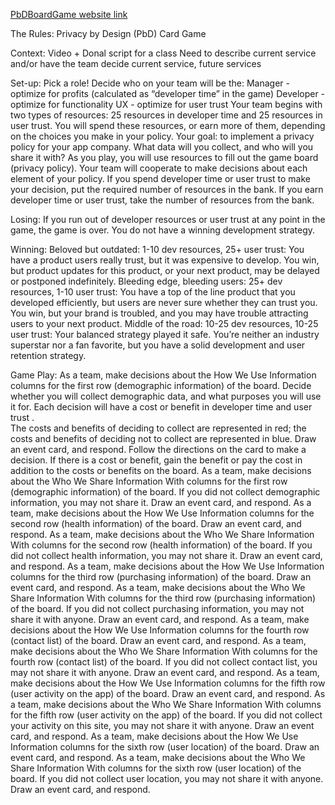 [PbDBoardGame website link](https://rawgit.com/rjpadgett2/PbDBoardGame/master/index.html)

The Rules: Privacy by Design (PbD) Card Game

Context:
Video + Donal script for a class
Need to describe current service and/or have the team decide current service, future services

Set-up:
Pick a role!
Decide who on your team will be the:
Manager - optimize for profits (calculated as “developer time” in the game)
Developer - optimize for functionality
UX - optimize for user trust
Your team begins with two types of resources: 25 resources in developer time and 25 resources in user trust. You will spend these resources, or earn more of them, depending on the choices you make in your policy.
Your goal: to implement a privacy policy for your app company. What data will you collect, and who will you share it with?
As you play, you will use resources to fill out the game board (privacy policy). Your team will cooperate to make decisions about each element of your policy.
If you spend developer time or user trust to make your decision, put the required number of resources in the bank. If you earn developer time or user trust, take the number of resources from the bank.

Losing:
If you run out of developer resources or user trust at any point in the game, the game is over. You do not have a winning development strategy.

Winning:
Beloved but outdated: 1-10 dev resources, 25+ user trust: You have a product users really trust, but it was expensive to develop. You win, but product updates for this product, or your next product, may be delayed or postponed indefinitely.
Bleeding edge, bleeding users: 25+ dev resources, 1-10 user trust: You have a top of the line product that you developed efficiently, but users are never sure whether they can trust you. You win, but your brand is troubled, and you may have trouble attracting users to your next product.
Middle of the road: 10-25 dev resources, 10-25 user trust: Your balanced strategy played it safe. You’re neither an industry superstar nor a fan favorite, but you have a solid development and user retention strategy.

Game Play:
As a team, make decisions about the How We Use Information columns for the first row (demographic information) of the board.
Decide whether you will collect demographic data, and what purposes you will use it for.
Each decision will have a cost or benefit in developer time  and user trust .  
The costs and benefits of deciding to collect are represented in red; the costs and benefits of deciding not to collect are represented in blue.
Draw an event card, and respond.
Follow the directions on the card to make a decision.
If there is a cost or benefit, gain the benefit or pay the cost in addition to the costs or benefits on the board.
As a team, make decisions about the Who We Share Information With columns for the first row (demographic information) of the board.
If you did not collect demographic information, you may not share it.
Draw an event card, and respond.
As a team, make decisions about the How We Use Information columns for the second row (health information) of the board.
Draw an event card, and respond.
As a team, make decisions about the Who We Share Information With columns for the second row (health information) of the board.
If you did not collect health information, you may not share it.
Draw an event card, and respond.
As a team, make decisions about the How We Use Information columns for the third row (purchasing information) of the board.
Draw an event card, and respond.
As a team, make decisions about the Who We Share Information With columns for the third row (purchasing information) of the board.
If you did not collect purchasing information, you may not share it with anyone.
Draw an event card, and respond.
As a team, make decisions about the How We Use Information columns for the fourth row (contact list) of the board.
Draw an event card, and respond.
As a team, make decisions about the Who We Share Information With columns for the fourth row (contact list) of the board.
If you did not collect  contact list, you may not share it with anyone.
Draw an event card, and respond.
As a team, make decisions about the How We Use Information columns for the fifth row (user activity on the app) of the board.
Draw an event card, and respond.
As a team, make decisions about the Who We Share Information With columns for the fifth row (user activity on the app) of the board.
If you did not collect your activity on this site, you may not share it with anyone.
Draw an event card, and respond.
As a team, make decisions about the How We Use Information columns for the sixth row (user location) of the board.
Draw an event card, and respond.
As a team, make decisions about the Who We Share Information With columns for the sixth row (user location) of the board.
If you did not collect user location, you may not share it with anyone.
Draw an event card, and respond.
